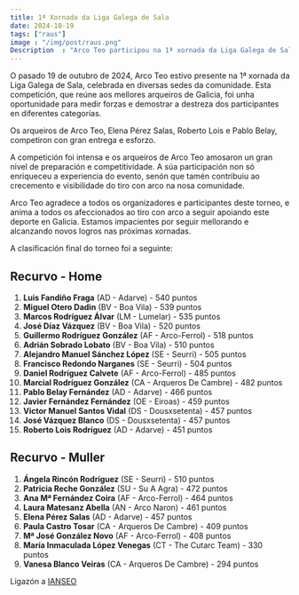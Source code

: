 ```yaml
---
title: 1ª Xornada da Liga Galega de Sala
date: 2024-10-19
tags: ["raus"]
image : "/img/post/raus.png"
Description  : "Arco Teo participou na 1ª xornada da Liga Galega de Sala o 19 de outubro de 2024. Os nosos arqueiros destacaron con gran entrega e competitividade. "
---
```

O pasado 19 de outubro de 2024, Arco Teo estivo presente na 1ª xornada da Liga Galega de Sala, celebrada en diversas sedes da comunidade. Esta competición, que reúne aos mellores arqueiros de Galicia, foi unha oportunidade para medir forzas e demostrar a destreza dos participantes en diferentes categorías.

Os arqueiros de Arco Teo, Elena Pérez Salas, Roberto Lois e Pablo Belay, competiron con gran entrega e esforzo. 


A competición foi intensa e os arqueiros de Arco Teo amosaron un gran nivel de preparación e competitividade. A súa participación non só enriqueceu a experiencia do evento, senón que tamén contribuiu ao crecemento e visibilidade do tiro con arco na nosa comunidade.

Arco Teo agradece a todos os organizadores e participantes deste torneo, e anima a todos os afeccionados ao tiro con arco a seguir apoiando este deporte en Galicia. Estamos impacientes por seguir mellorando e alcanzando novos logros nas próximas xornadas.

A clasificación final do torneo foi a seguinte:

## Recurvo - Home
1. **Luis Fandiño Fraga** (AD - Adarve) - 540 puntos
2. **Miguel Otero Dadin** (BV - Boa Vila) - 539 puntos
3. **Marcos Rodríguez Álvar** (LM - Lumelar) - 535 puntos
4. **José Díaz Vázquez** (BV - Boa Vila) - 520 puntos
5. **Guillermo Rodríguez González** (AF - Arco-Ferrol) - 518 puntos
6. **Adrián Sobrado Lobato** (BV - Boa Vila) - 510 puntos
7. **Alejandro Manuel Sánchez López** (SE - Seurri) - 505 puntos
8. **Francisco Redondo Narganes** (SE - Seurri) - 504 puntos
9. **Daniel Rodríguez Calvete** (AF - Arco-Ferrol) - 485 puntos
10. **Marcial Rodríguez González** (CA - Arqueros De Cambre) - 482 puntos
11. **Pablo Belay Fernández** (AD - Adarve) - 466 puntos
12. **Javier Fernández Fernández** (OE - Eiroas) - 459 puntos
13. **Victor Manuel Santos Vidal** (DS - Dousxsetenta) - 457 puntos
14. **José Vázquez Blanco** (DS - Dousxsetenta) - 457 puntos
15. **Roberto Lois Rodríguez** (AD - Adarve) - 451 puntos

## Recurvo - Muller
1. **Ángela Rincón Rodríguez** (SE - Seurri) - 510 puntos
2. **Patricia Reche González** (SU - Su A Agra) - 472 puntos
3. **Ana Mª Fernández Coira** (AF - Arco-Ferrol) - 464 puntos
4. **Laura Matesanz Abella** (AN - Arco Naron) - 461 puntos
5. **Elena Pérez Salas** (AD - Adarve) - 457 puntos
6. **Paula Castro Tosar** (CA - Arqueros De Cambre) - 409 puntos
7. **Mª José González Novo** (AF - Arco-Ferrol) - 408 puntos
8. **María Inmaculada López Venegas** (CT - The Cutarc Team) - 330 puntos
9. **Vanesa Blanco Veiras** (CA - Arqueros De Cambre) - 294 puntos


Ligazón a [IANSEO](https://www.ianseo.net/Details.php?toId=19848)

